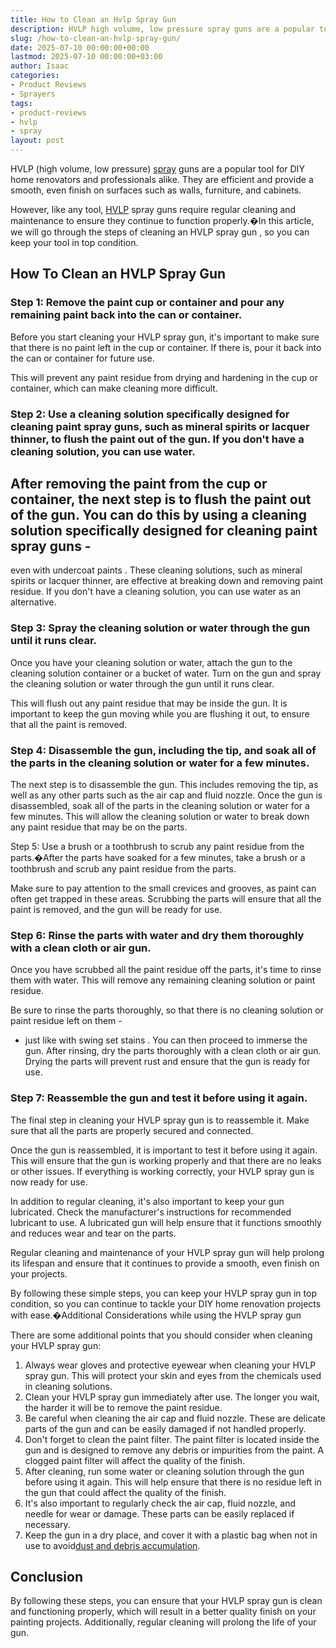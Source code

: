 ```yaml
---
title: How to Clean an Hvlp Spray Gun
description: HVLP high volume, low pressure spray guns are a popular tool for DIY home renovators and professionals alike. They are efficient and provide a smooth, even...
slug: /how-to-clean-an-hvlp-spray-gun/
date: 2025-07-10 00:00:00+00:00
lastmod: 2025-07-10 00:00:00+03:00
author: Isaac
categories:
- Product Reviews
- Sprayers
tags:
- product-reviews
- hvlp
- spray
layout: post
---
```

HVLP
(high volume, low pressure) [spray](https://pestpolicy.com/best-automotive-hvlp-spray-gun-for-the-money/) guns are a popular tool for DIY home renovators and professionals alike. They are efficient and provide a smooth, even finish on surfaces such as walls, furniture, and cabinets.

However, like any tool, [HVLP](https://pestpolicy.com/best-hvlp-spray-gun-for-lacquer/) spray guns require regular cleaning and maintenance to ensure they continue to function properly.�In this article, we will go through the steps of cleaning an
HVLP spray gun
, so you can keep your tool in top condition.
## How To Clean an HVLP Spray Gun
### **Step 1: Remove the paint cup or container and pour any remaining paint back into the can or container.**
Before you start cleaning your HVLP spray gun, it's important to make sure that there is no paint left in the cup or container. If there is, pour it back into the can or container for future use.

This will prevent any paint residue from drying and hardening in the cup or container, which can make cleaning more difficult.
### **Step 2: Use a cleaning solution specifically designed for cleaning paint spray guns, such as mineral spirits or lacquer thinner, to flush the paint out of the gun. If you don't have a cleaning solution, you can use water.**
After removing the paint from the cup or container, the next step is to flush the paint out of the gun. You can do this by using a cleaning solution specifically designed for cleaning paint spray guns -
-
even with undercoat paints
.
These cleaning solutions, such as mineral spirits or lacquer thinner, are effective at breaking down and removing paint residue. If you don't have a cleaning solution, you can use water as an alternative.
### **Step 3: Spray the cleaning solution or water through the gun until it runs clear.**
Once you have your cleaning solution or water, attach the gun to the cleaning solution container or a bucket of water. Turn on the gun and spray the cleaning solution or water through the gun until it runs clear.

This will flush out any paint residue that may be inside the gun. It is important to keep the gun moving while you are flushing it out, to ensure that all the paint is removed.
### **Step 4: Disassemble the gun, including the tip, and soak all of the parts in the cleaning solution or water for a few minutes.**
The next step is to disassemble the gun. This includes removing the tip, as well as any other parts such as the air cap and fluid nozzle. Once the gun is disassembled, soak all of the parts in the cleaning solution or water for a few minutes. This will allow the cleaning solution or water to break down any paint residue that may be on the parts.

Step 5: Use a brush or a toothbrush to scrub any paint residue from the parts.�After the parts have soaked for a few minutes, take a brush or a toothbrush and scrub any paint residue from the parts.

Make sure to pay attention to the small crevices and grooves, as paint can often get trapped in these areas. Scrubbing the parts will ensure that all the paint is removed, and the gun will be ready for use.
### **Step 6: Rinse the parts with water and dry them thoroughly with a clean cloth or air gun.**
Once you have scrubbed all the paint residue off the parts, it's time to rinse them with water. This will remove any remaining cleaning solution or paint residue.

Be sure to rinse the parts thoroughly, so that there is no cleaning solution or paint residue left on them -
- just like with
swing set stains
. You can then proceed to immerse the gun.
After rinsing, dry the parts thoroughly with a clean cloth or air gun. Drying the parts will prevent rust and ensure that the gun is ready for use.
### **Step 7: Reassemble the gun and test it before using it again.**
The final step in cleaning your HVLP spray gun is to reassemble it. Make sure that all the parts are properly secured and connected.

Once the gun is reassembled, it is important to test it before using it again. This will ensure that the gun is working properly and that there are no leaks or other issues. If everything is working correctly, your HVLP spray gun is now ready for use.

In addition to regular cleaning, it's also important to keep your gun lubricated. Check the manufacturer's instructions for recommended lubricant to use. A lubricated gun will help ensure that it functions smoothly and reduces wear and tear on the parts.

Regular cleaning and maintenance of your HVLP spray gun will help prolong its lifespan and ensure that it continues to provide a smooth, even finish on your projects.

By following these simple steps, you can keep your HVLP spray gun in top condition, so you can continue to tackle your DIY home renovation projects with ease.�Additional Considerations while using the HVLP spray gun

There are some additional points that you should consider when cleaning your HVLP spray gun:
1. Always wear gloves and protective eyewear when cleaning your HVLP spray gun. This will protect your skin and eyes from the chemicals used in cleaning solutions.
2. Clean your HVLP spray gun immediately after use. The longer you wait, the harder it will be to remove the paint residue.
3. Be careful when cleaning the air cap and fluid nozzle. These are delicate parts of the gun and can be easily damaged if not handled properly.
4. Don't forget to clean the paint filter. The paint filter is located inside the gun and is designed to remove any debris or impurities from the paint. A clogged paint filter will affect the quality of the finish.
5. After cleaning, run some water or cleaning solution through the gun before using it again. This will help ensure that there is no residue left in the gun that could affect the quality of the finish.
6. It's also important to regularly check the air cap, fluid nozzle, and needle for wear or damage. These parts can be easily replaced if necessary.
7. Keep the gun in a dry place, and cover it with a plastic bag when not in use to avoid[dust and debris accumulation](https://pestpolicy.com/best-hvlp-spray-gun-for-woodworking/).
## Conclusion
By following these steps, you can ensure that your HVLP spray gun is clean and functioning properly, which will result in a better quality finish on your painting projects. Additionally, regular cleaning will prolong the life of your gun.